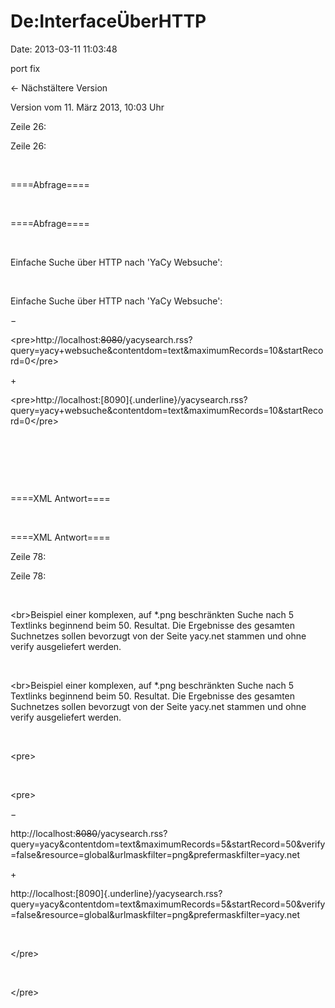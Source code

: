 De:InterfaceÜberHTTP
====================

Date: 2013-03-11 11:03:48

port fix

← Nächstältere Version

Version vom 11. März 2013, 10:03 Uhr

Zeile 26:

Zeile 26:

 

<div>

====Abfrage====

</div>

 

<div>

====Abfrage====

</div>

 

<div>

Einfache Suche über HTTP nach \'YaCy Websuche\':

</div>

 

<div>

Einfache Suche über HTTP nach \'YaCy Websuche\':

</div>

−

<div>

\<pre\>http://localhost:~~8080~~/yacysearch.rss?query=yacy+websuche&contentdom=text&maximumRecords=10&startRecord=0\</pre\>

</div>

\+

<div>

\<pre\>http://localhost:[8090]{.underline}/yacysearch.rss?query=yacy+websuche&contentdom=text&maximumRecords=10&startRecord=0\</pre\>

</div>

 

 

 

<div>

====XML Antwort====

</div>

 

<div>

====XML Antwort====

</div>

Zeile 78:

Zeile 78:

 

<div>

\<br\>Beispiel einer komplexen, auf \*.png beschränkten Suche nach 5
Textlinks beginnend beim 50. Resultat. Die Ergebnisse des gesamten
Suchnetzes sollen bevorzugt von der Seite yacy.net stammen und ohne
verify ausgeliefert werden.

</div>

 

<div>

\<br\>Beispiel einer komplexen, auf \*.png beschränkten Suche nach 5
Textlinks beginnend beim 50. Resultat. Die Ergebnisse des gesamten
Suchnetzes sollen bevorzugt von der Seite yacy.net stammen und ohne
verify ausgeliefert werden.

</div>

 

<div>

\<pre\>

</div>

 

<div>

\<pre\>

</div>

−

<div>

http://localhost:~~8080~~/yacysearch.rss?query=yacy&contentdom=text&maximumRecords=5&startRecord=50&verify=false&resource=global&urlmaskfilter=png&prefermaskfilter=yacy.net

</div>

\+

<div>

http://localhost:[8090]{.underline}/yacysearch.rss?query=yacy&contentdom=text&maximumRecords=5&startRecord=50&verify=false&resource=global&urlmaskfilter=png&prefermaskfilter=yacy.net

</div>

 

<div>

\</pre\>

</div>

 

<div>

\</pre\>

</div>

 

 
